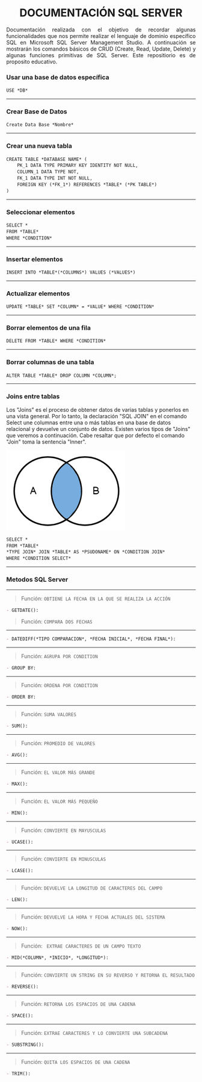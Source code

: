 <h1 align="center">DOCUMENTACIÓN SQL SERVER</h1>

<p align="justify">Documentación realizada con el objetivo de recordar algunas funcionalidades que nos permite realizar el lenguaje de dominio específico SQL en Microsoft SQL Server Management Studio. A continuación se mostrarán los comandos básicos de CRUD (Create, Read, Update, Delete) y algunas funciones primitivas de SQL Server. Este repositiorio es de proposito educativo.</p>

<p align="justify">

### Usar una base de datos específica	
	
```md
USE *DB*
```

<hr>

### Crear Base de Datos
```md
Create Data Base *Nombre*
```

<hr>

### Crear una nueva tabla

```md
CREATE TABLE *DATABASE NAME* (
	PK_1 DATA TYPE PRIMARY KEY IDENTITY NOT NULL,
	COLUMN_1 DATA TYPE NOT,
	FK_1 DATA TYPE INT NOT NULL,
	FOREIGN KEY (*FK_1*) REFERENCES *TABLE* (*PK TABLE*) 
)
```

<hr>	

### Seleccionar elementos

```md
SELECT *
FROM *TABLE*
WHERE *CONDITION* 
```

<hr>

### Insertar elementos

```md
INSERT INTO *TABLE*(*COLUMNS*) VALUES (*VALUES*)
```

<hr>

### Actualizar elementos

```md
UPDATE *TABLE* SET *COLUMN* = *VALUE* WHERE *CONDITION* 
```

<hr>

### Borrar elementos de una fila

```md
DELETE FROM *TABLE* WHERE *CONDITION*
```

<hr>

### Borrar columnas de una tabla

```md
ALTER TABLE *TABLE* DROP COLUMN *COLUMN*;
```

<hr>

### Joins entre tablas

Los "Joins" es el proceso de obtener datos de varias tablas y ponerlos en una vista general. Por lo tanto, la declaración "SQL JOIN" en el comando Select une columnas entre una o más tablas en una base de datos relacional y devuelve un conjunto de datos. Existen varios tipos de "Joins" que veremos a continuación. Cabe resaltar que por defecto el comando "Join" toma la sentencia "Inner".

<img align="center" alt="" src="https://github.com/ApidriuC/SQL_SERVER_DOCUMENTACION/blob/main/InnerJoin.PNG"></img>	

```md
SELECT *
FROM *TABLE*
*TYPE JOIN* JOIN *TABLE* AS *PSUDONAME* ON *CONDITION JOIN*
WHERE *CONDITION SELECT*
```

<hr>

### Metodos SQL Server

<hr>	

> Función: ` OBTIENE LA FECHA EN LA QUE SE REALIZA LA ACCIÓN `

```md
- GETDATE(): 
```

> Función: ` COMPARA DOS FECHAS `

<hr>	

```md
- DATEDIFF(*TIPO COMPARACION*, *FECHA INICIAL*, *FECHA FINAL*): 
```

<hr>	

> Función: ` AGRUPA POR CONDITION `

```md
- GROUP BY: 
```

<hr>	

> Función: ` ORDENA POR CONDITION `

```md
- ORDER BY: 
```

<hr>	

> Función: ` SUMA VALORES `


```md
- SUM(): 
```

<hr>	

> Función: ` PROMEDIO DE VALORES `

```md
- AVG(): 
```

<hr>	

> Función: `EL VALOR MÁS GRANDE `

```md
- MAX(): 
```

<hr>	

> Función: `EL VALOR MÁS PEQUEÑO `

```md
- MIN(): 
```

<hr>	

> Función: ` CONVIERTE EN MAYUSCULAS `

```md
- UCASE(): 
```

<hr>	

> Función: `CONVIERTE EN MINUSCULAS `

```md
- LCASE(): 
```

<hr>	

> Función: `DEVUELVE LA LONGITUD DE CARACTERES DEL CAMPO `

```md
- LEN(): 
```

<hr>	

> Función: `DEVUELVE LA HORA Y FECHA ACTUALES DEL SISTEMA `

```md
- NOW(): 
```

<hr>	

> Función: ` EXTRAE CARACTERES DE UN CAMPO TEXTO`

```md
- MID(*COLUMN*, *INICIO*, *LONGITUD*):
```

<hr>	

> Función: ` CONVIERTE UN STRING EN SU REVERSO Y RETORNA EL RESULTADO `

```md
- REVERSE(): 
```

<hr>	

> Función: ` RETORNA LOS ESPACIOS DE UNA CADENA `

```md
- SPACE(): 
```

<hr>	

> Función: ` EXTRAE CARACTERES Y LO CONVIERTE UNA SUBCADENA `

```md
- SUBSTRING(): 
```

<hr>	

> Función: ` QUITA LOS ESPACIOS DE UNA CADENA `

```md
- TRIM():
```

</p>


